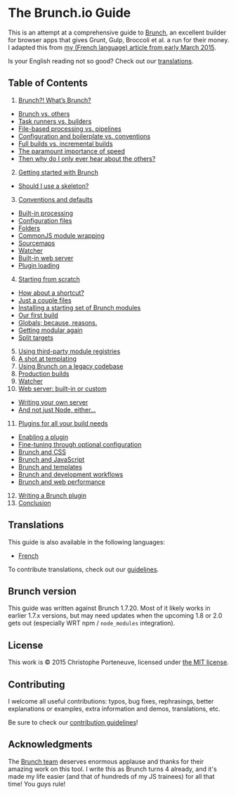 # The Brunch.io Guide

This is an attempt at a comprehensive guide to [Brunch](http://brunch.io/), an excellent builder for browser apps that gives Grunt, Gulp, Broccoli et al. a run for their money.  I adapted this from [my (French language) article from early March 2015](http://www.js-attitude.fr/2015/03/04/brunch-mon-builder-prefere/).

Is your English reading not so good? Check out our [translations](#translations).

## Table of Contents

1. [Brunch?! What’s Brunch?](content/en/chapter01-whats-brunch.md)
  * [Brunch vs. others](content/en/chapter01-whats-brunch.md#brunch-vs-others)
  * [Task runners vs. builders](content/en/chapter01-whats-brunch.md#task-runners-vs-builders)
  * [File-based processing vs. pipelines](content/en/chapter01-whats-brunch.md#file-based-processing-vs-pipelines)
  * [Configuration and boilerplate vs. conventions](content/en/chapter01-whats-brunch.md#configuration-and-boilerplate-vs-conventions)
  * [Full builds vs. incremental builds](content/en/chapter01-whats-brunch.md#full-builds-vs-incremental-builds)
  * [The paramount importance of speed](content/en/chapter01-whats-brunch.md#the-paramount-importance-of-speed)
  * [Then why do I only ever hear about the others?](content/en/chapter01-whats-brunch.md#then-why-do-i-only-ever-hear-about-the-others)
2. [Getting started with Brunch](content/en/chapter02-getting-started.md)
  * [Should I use a skeleton?](content/en/chapter02-getting-started.md#should-i-use-a-skeleton)
3. [Conventions and defaults](content/en/chapter03-conventions-and-defaults.md)
  * [Built-in processing](content/en/chapter03-conventions-and-defaults.md#build-in-processing)
  * [Configuration files](content/en/chapter03-conventions-and-defaults.md#configuration-files)
  * [Folders](content/en/chapter03-conventions-and-defaults.md#folders)
  * [CommonJS module wrapping](content/en/chapter03-conventions-and-defaults.md#commonjs-module-wrapping)
  * [Sourcemaps](content/en/chapter03-conventions-and-defaults.md#sourcemaps)
  * [Watcher](content/en/chapter03-conventions-and-defaults.md#watcher)
  * [Built-in web server](content/en/chapter03-conventions-and-defaults.md#built-in-web-server)
  * [Plugin loading](content/en/chapter03-conventions-and-defaults.md#plugin-loading)
4. [Starting from scratch](content/en/chapter04-starting-from-scratch.md)
  * [How about a shortcut?](content/en/chapter04-starting-from-scratch.md#how-about-a-shortcut)
  * [Just a couple files](content/en/chapter04-starting-from-scratch.md#just-a-couple-files)
  * [Installing a starting set of Brunch modules](content/en/chapter04-starting-from-scratch.md#installing-a-starting-set-of-brunch-modules)
  * [Our first build](content/en/chapter04-starting-from-scratch.md#our-first-build)
  * [Globals; because, reasons.](content/en/chapter04-starting-from-scratch.md#globals-because-reasons)
  * [Getting modular again](content/en/chapter04-starting-from-scratch.md#getting-modular-again)
  * [Split targets](content/en/chapter04-starting-from-scratch.md#split-targets)
5. [Using third-party module registries](content/en/chapter05-using-third-party-registries.md)
6. [A shot at templating](content/en/chapter06-a-shot-at-templating.md)
7. [Using Brunch on a legacy codebase](content/en/chapter07-using-brunch-on-legacy-code.md)
8. [Production builds](content/en/chapter08-production-builds.md)
9. [Watcher](content/en/chapter09-watcher.md)
10. [Web server: built-in or custom](content/en/chapter10-web-server.md)
  * [Writing your own server](content/en/chapter10-web-server.md#writing-your-own-server)
  * [And not just Node, either…](content/en/chapter10-web-server.md#and-not-just-node-either)
11. [Plugins for all your build needs](content/en/chapter11-plugins.md)
  * [Enabling a plugin](content/en/chapter11-plugins.md#enabling-a-plugin)
  * [Fine-tuning through optional configuration](content/en/chapter11-plugins.md#fine-tuning-through-optional-configuration)
  * [Brunch and CSS](content/en/chapter11-plugins.md#brunch-and-css)
  * [Brunch and JavaScript](content/en/chapter11-plugins.md#brunch-and-javascript)
  * [Brunch and templates](content/en/chapter11-plugins.md#brunch-and-templates)
  * [Brunch and development workflows](content/en/chapter11-plugins.md#brunch-and-development-workflows)
  * [Brunch and web performance](content/en/chapter11-plugins.md#brunch-and-web-performance)
12. [Writing a Brunch plugin](content/en/chapter12-writing-a-plugin.md)
13. [Conclusion](content/en/chapter13-conclusion.md)

## Translations

This guide is also available in the following languages:

  * [French](content/fr/README.md)

To contribute translations, check out our [guidelines](CONTRIBUTING.md).

## Brunch version

This guide was written against Brunch 1.7.20.  Most of it likely works in earlier 1.7.x versions, but may need updates when the upcoming 1.8 or 2.0 gets out (especially WRT npm / `node_modules` integration).

## License

This work is © 2015 Christophe Porteneuve, licensed under [the MIT license](LICENSE).

## Contributing

I welcome all useful contributions: typos, bug fixes, rephrasings, better explanations or examples, extra information and demos, translations, etc.

Be sure to check our [contribution guidelines](CONTRIBUTING.md)!

## Acknowledgments

The [Brunch team](https://github.com/orgs/brunch/people) deserves enormous applause and thanks for their amazing work on this tool.  I write this as Brunch turns 4 already, and it's made my life easier (and that of hundreds of my JS trainees) for all that time!  You guys rule!
